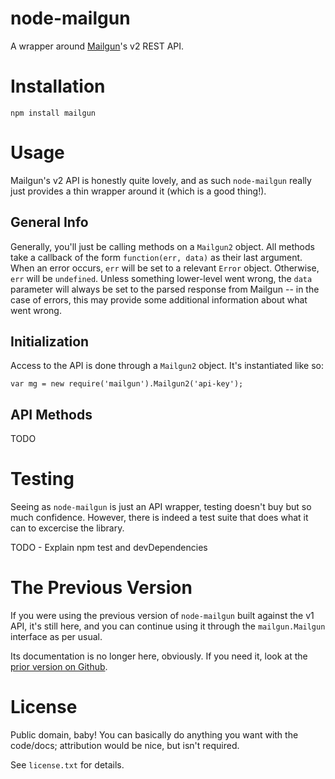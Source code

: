 # node-mailgun

A wrapper around [Mailgun](http://mailgun.com)'s v2 REST API.

# Installation

    npm install mailgun

# Usage

Mailgun's v2 API is honestly quite lovely, and as such `node-mailgun`
really just provides a thin wrapper around it (which is a good thing!).

## General Info

Generally, you'll just be calling methods on a `Mailgun2` object.  All
methods take a callback of the form `function(err, data)` as their last
argument.  When an error occurs, `err` will be set to a relevant `Error`
object.  Otherwise, `err` will be `undefined`.  Unless something lower-level
went wrong, the `data` parameter will always be set to the parsed
response from Mailgun -- in the case of errors, this may provide some
additional information about what went wrong.

## Initialization

Access to the API is done through a `Mailgun2` object.  It's instantiated
like so:

    var mg = new require('mailgun').Mailgun2('api-key');

## API Methods

TODO

# Testing

Seeing as `node-mailgun` is just an API wrapper, testing doesn't buy but
so much confidence.  However, there is indeed a test suite that does
what it can to excercise the library.

TODO - Explain npm test and devDependencies

# The Previous Version

If you were using the previous version of `node-mailgun` built against
the v1 API, it's still here, and you can continue using it through the
`mailgun.Mailgun` interface as per usual.

Its documentation is no longer here, obviously.  If you need it, look
at the [prior version on Github](https://github.com/shz/node-mailgun/blob/2944f538cefea4bb15fb748419fe0c30602be0c1/readme.md).

# License

Public domain, baby!  You can basically do anything you want with the
code/docs; attribution would be nice, but isn't required.

See `license.txt` for details.
